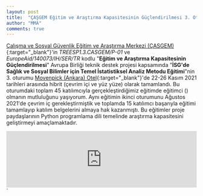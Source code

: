 ```yaml
---
layout: post
title:  "ÇAŞGEM Eğitim ve Araştırma Kapasitesinin Güçlendirilmesi 3. Oturumu"
author: "MMA"
comments: true
---
```


[Çalışma ve Sosyal Güvenlik Eğitim ve Araştırma Merkezi (ÇASGEM)](https://www.casgemeuproject.org/){:target="_blank"}'in _TREESP1.3.CASGEM/P-01_ ve _EuropeAid/140073/IH/SER/TR_ kodlu "**Eğitim ve Araştırma Kapasitesinin Güçlendirilmesi**" Avrupa Birliği teknik destek projesi kapsamında "**İSG'de Sağlık ve Sosyal Bilimler için Temel İstatistiksel Analiz Metodu Eğitimi**"nin 3. oturumu [Movenpick (Ankara) Otel](https://www.movenpick.com/en/europe/turkey/ankara/hotel-ankara/overview/){:target="_blank"}'de 22-26 Kasım 2021 tarihleri arasında hibrit (çevrim içi ve yüz yüze) olarak tamamlandı. Bu oturumdaki toplam 45 katılımcıyla gerçekleştirdiğimiz eğitimde eğitimci () olmanın mutluluğunu yaşıyorum. Aynı eğitimin ikinci oturumunu Ağustos 2021'de çevrim iç gerekleştirmiştik ve toplamda 15 katılımcı başarıyla eğitimi tamamlayıp katılım belgelerini almaya hak kazanmıştı. Bu eğitimler proje paydaşlarının Python programlama dili temelinde araştırma kapasitesini geliştirmeyi amaçlamaktadır.

<iframe class="slideshow-iframe" src="https://mmuratarat.github.io/turkish/slides/my-pics1.html"
style="width:100%" frameborder="0" scrolling="no" onload="resizeIframe(this)"></iframe>`
